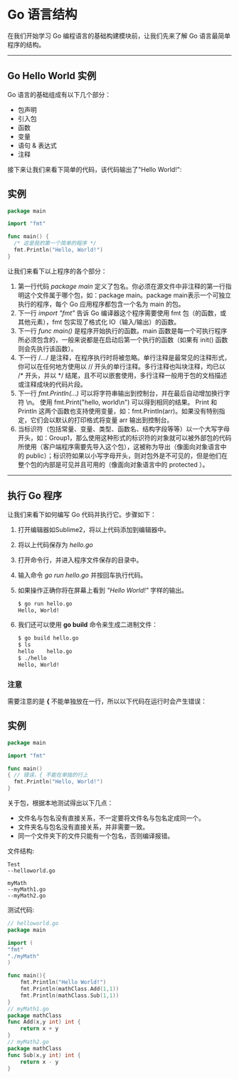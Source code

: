 # Go 语言结构

在我们开始学习 Go 编程语言的基础构建模块前，让我们先来了解 Go 语言最简单程序的结构。

------

## Go Hello World 实例

Go 语言的基础组成有以下几个部分：

- 包声明
- 引入包
- 函数
- 变量
- 语句 & 表达式
- 注释

接下来让我们来看下简单的代码，该代码输出了"Hello World!":

## 实例

```go
package main

import "fmt"

func main() {
  /* 这是我的第一个简单的程序 */
  fmt.Println("Hello, World!")
}
```

让我们来看下以上程序的各个部分：

1. 第一行代码 *package main* 定义了包名。你必须在源文件中非注释的第一行指明这个文件属于哪个包，如：package main。package main表示一个可独立执行的程序，每个 Go 应用程序都包含一个名为 main 的包。
2. 下一行 *import "fmt"* 告诉 Go 编译器这个程序需要使用 fmt 包（的函数，或其他元素），fmt 包实现了格式化 IO（输入/输出）的函数。
3. 下一行 *func main()* 是程序开始执行的函数。main 函数是每一个可执行程序所必须包含的，一般来说都是在启动后第一个执行的函数（如果有 init() 函数则会先执行该函数）。
4. 下一行 /*...*/ 是注释，在程序执行时将被忽略。单行注释是最常见的注释形式，你可以在任何地方使用以 // 开头的单行注释。多行注释也叫块注释，均已以 /* 开头，并以 */ 结尾，且不可以嵌套使用，多行注释一般用于包的文档描述或注释成块的代码片段。
5. 下一行 *fmt.Println(...)* 可以将字符串输出到控制台，并在最后自动增加换行字符 \n。
   使用 fmt.Print("hello, world\n") 可以得到相同的结果。
   Print 和 Println 这两个函数也支持使用变量，如：fmt.Println(arr)。如果没有特别指定，它们会以默认的打印格式将变量 arr 输出到控制台。
6. 当标识符（包括常量、变量、类型、函数名、结构字段等等）以一个大写字母开头，如：Group1，那么使用这种形式的标识符的对象就可以被外部包的代码所使用（客户端程序需要先导入这个包），这被称为导出（像面向对象语言中的 public）；标识符如果以小写字母开头，则对包外是不可见的，但是他们在整个包的内部是可见并且可用的（像面向对象语言中的 protected ）。

------

## 执行 Go 程序

让我们来看下如何编写 Go 代码并执行它。步骤如下：

1. 打开编辑器如Sublime2，将以上代码添加到编辑器中。

2. 将以上代码保存为 *hello.go*

3. 打开命令行，并进入程序文件保存的目录中。

4. 输入命令 *go run hello.go* 并按回车执行代码。

5. 如果操作正确你将在屏幕上看到 *"Hello World!"* 字样的输出。

   ```bash
   $ go run hello.go
   Hello, World!
   ```

6. 我们还可以使用 **go build** 命令来生成二进制文件：

   ```bash
   $ go build hello.go 
   $ ls
   hello    hello.go
   $ ./hello 
   Hello, World!
   ```

### 注意

需要注意的是 **{** 不能单独放在一行，所以以下代码在运行时会产生错误：

## 实例

```go
package main

import "fmt"

func main() 
{ // 错误，{ 不能在单独的行上
  fmt.Println("Hello, World!")
}
```



关于包，根据本地测试得出以下几点：

-  文件名与包名没有直接关系，不一定要将文件名与包名定成同一个。
-  文件夹名与包名没有直接关系，并非需要一致。
-  同一个文件夹下的文件只能有一个包名，否则编译报错。

文件结构:

```
Test
--helloworld.go

myMath
--myMath1.go
--myMath2.go
```

测试代码:

```go
// helloworld.go
package main

import (
"fmt"
"./myMath"
)

func main(){
    fmt.Println("Hello World!")
    fmt.Println(mathClass.Add(1,1))
    fmt.Println(mathClass.Sub(1,1))
}
// myMath1.go
package mathClass
func Add(x,y int) int {
    return x + y
}
// myMath2.go
package mathClass
func Sub(x,y int) int {
    return x - y
}
```